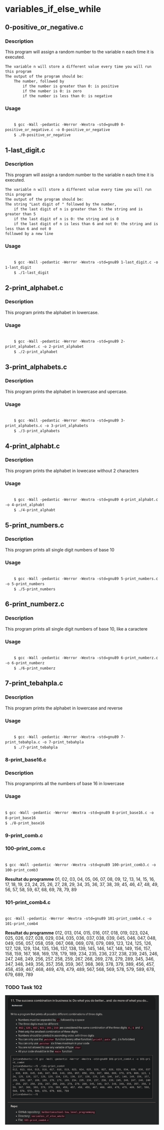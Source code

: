# variables_if_else_while

## 0-positive_or_negative.c 

### Description

This program will assign a random number to the variable n each time it is executed. 

    The variable n will store a different value every time you will run this program
    The output of the program should be:
        The number, followed by
            if the number is greater than 0: is positive
            if the number is 0: is zero
            if the number is less than 0: is negative

### Usage

<code>
    $ gcc -Wall -pedantic -Werror -Wextra -std=gnu89 0-positive_or_negative.c -o 0-positive_or_negative
    $ ./0-positive_or_negative 
</code>


## 1-last_digit.c

### Description

This program will assign a random number to the variable n each time it is executed. 

    The variable n will store a different value every time you will run this program
    The output of the program should be:
    The string "Last digit of " followed by the number, 
        if the last digit of n is greater than 5: the string and is greater than 5
        if the last digit of n is 0: the string and is 0
        if the last digit of n is less than 6 and not 0: the string and is less than 6 and not 0
    followed by a new line

### Usage

<code>
    $ gcc -Wall -pedantic -Werror -Wextra -std=gnu89 1-last_digit.c -o 1-last_digit
    $ ./1-last_digit
</code>


## 2-print_alphabet.c

### Description

This program prints the alphabet in lowercase.

### Usage 

<code>
    $ gcc -Wall -pedantic -Werror -Wextra -std=gnu89 2-print_alphabet.c -o 2-print_alphabet
    $ ./2-print_alphabet
</code>



## 3-print_alphabets.c

### Description

This program prints the alphabet in lowercase and upercase.

### Usage 

<code>
    $ gcc -Wall -pedantic -Werror -Wextra -std=gnu89 3-print_alphabets.c -o 3-print_alphabets
    $ ./3-print_alphabets
</code>

## 4-print_alphabt.c

### Description

This program prints the alphabet in lowecase without 2 characters

### Usage 

<code>
    $ gcc -Wall -pedantic -Werror -Wextra -std=gnu89 4-print_alphabt.c -o 4-print_alphabt
    $ ./4-print_alphabt
</code>

## 5-print_numbers.c

### Description

This program prints all single digit numbers of base 10

### Usage

<code>
    $ gcc -Wall -pedantic -Werror -Wextra -std=gnu89 5-print_numbers.c -o 5-print_numbers
    $ ./5-print_numbers
</code>


## 6-print_numberz.c

### Description

This program prints all single digit numbers of base 10, like a caractere

### Usage

<code>
    $ gcc -Wall -pedantic -Werror -Wextra -std=gnu89 6-print_numberz.c -o 6-print_numberz
    $ ./6-print_numberz 
</code>


## 7-print_tebahpla.c

### Description

This program prints the alphabet in lowercase and reverse

### Usage 

<code>
    $ gcc -Wall -pedantic -Werror -Wextra -std=gnu89 7-print_tebahpla.c -o 7-print_tebahpla
    $ ./7-print_tebahpla
</code>

### 8-print_base16.c

### Description

This programprints all the numbers of base 16 in lowercase

### Usage
<code>
$ gcc -Wall -pedantic -Werror -Wextra -std=gnu89 8-print_base16.c -o 8-print_base16
$ ./8-print_base16
</code>

### 9-print_comb.c

### 100-print_com.c

<code>
$ gcc -Wall -pedantic -Werror -Wextra -std=gnu89 100-print_comb3.c -o 100-print_comb3
</code>

**Resultat du programme**
01, 02, 03, 04, 05, 06, 07, 08, 09, 12, 13, 14, 15, 16, 17, 18, 19, 23, 24, 25, 26, 27, 28, 29, 34, 35, 36, 37, 38, 39, 45, 46, 47, 48, 49, 56, 57, 58, 59, 67, 68, 69, 78, 79, 89


### 101-print_comb4.c

<code>
gcc -Wall -pedantic -Werror -Wextra -std=gnu89 101-print_comb4.c -o 101-print_comb4
</code>

**Resultat du programme**
012, 013, 014, 015, 016, 017, 018, 019, 023, 024, 025, 026, 027, 028, 029, 034, 035, 036, 037, 038, 039, 045, 046, 047, 048, 049, 056, 057, 058, 059, 067, 068, 069, 078, 079, 089, 123, 124, 125, 126, 127, 128, 129, 134, 135, 136, 137, 138, 139, 145, 146, 147, 148, 149, 156, 157, 158, 159, 167, 168, 169, 178, 179, 189, 234, 235, 236, 237, 238, 239, 245, 246, 247, 248, 249, 256, 257, 258, 259, 267, 268, 269, 278, 279, 289, 345, 346, 347, 348, 349, 356, 357, 358, 359, 367, 368, 369, 378, 379, 389, 456, 457, 458, 459, 467, 468, 469, 478, 479, 489, 567, 568, 569, 578, 579, 589, 678, 679, 689, 789


### TODO Task 102

![TODO](Todo_2025-02-18-1439.png)
